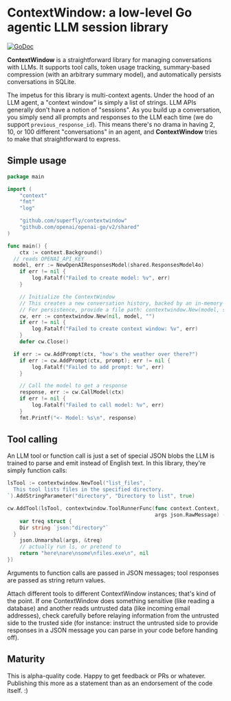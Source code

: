 # ContextWindow: a low-level Go agentic LLM session library

[![GoDoc](https://godoc.org/github.com/superfly/contextwindow?status.svg)](https://godoc.org/github.com/superfly/contextwindow)

**ContextWindow** is a straightforward library for managing conversations with LLMs. It supports tool calls, token usage tracking, summary-based compression (with an arbitrary summary model), and automatically persists conversations in SQLite.

The impetus for this library is multi-context agents. Under the hood of an LLM agent, a "context window"
is simply a list of strings. LLM APIs generally don't have a notion of "sessions". As you build up a conversation, you simply send all prompts and responses to the LLM each time (we do support `previous_response_id`). This means there's no drama in having 2, 10, or 100 different "conversations" in an agent, and **ContextWindow** tries to make that straightforward to express.

## Simple usage

```go
package main

import (
	"context"
	"fmt"
	"log"

	"github.com/superfly/contextwindow"
	"github.com/openai/openai-go/v2/shared"
)

func main() {
	ctx := context.Background()
  // reads OPENAI_API_KEY
  model, err := NewOpenAIResponsesModel(shared.ResponsesModel4o)
	if err != nil {
		log.Fatalf("Failed to create model: %v", err)
	}

	// Initialize the ContextWindow
	// This creates a new conversation history, backed by an in-memory SQLite DB.
	// For persistence, provide a file path: contextwindow.New(model, summarizerModel, "/path/to/your.db")
	cw, err := contextwindow.New(nil, model, "")
	if err != nil {
		log.Fatalf("Failed to create context window: %v", err)
	}
	defer cw.Close()

  if err := cw.AddPrompt(ctx, "how's the weather over there?")
	if err := cw.AddPrompt(ctx, prompt); err != nil {
		log.Fatalf("Failed to add prompt: %v", err)
	}

	// Call the model to get a response
	response, err := cw.CallModel(ctx)
	if err != nil {
		log.Fatalf("Failed to call model: %v", err)
	}
	fmt.Printf("<- Model: %s\n", response)
```

## Tool calling

An LLM tool or function call is just a set of special JSON blobs the LLM is trained to parse
and emit instead of English text. In this library, they're simply function calls:

```go
lsTool := contextwindow.NewTool("list_files", `
  This tool lists files in the specified directory.
`).AddStringParameter("directory", "Directory to list", true)

cw.AddTool(lsTool, contextwindow.ToolRunnerFunc(func context.Context,
                                                args json.RawMessage) (string, error) {
	var treq struct {
    Dir string `json:"directory"`
  }
	json.Unmarshal(args, &treq)
	// actually run ls, or pretend to
	return "here\nare\nsome\nfiles.exe\n", nil
})
```

Arguments to function calls are passed in JSON messages; tool responses are passed as
string return values.

Attach different tools to different ContextWindow instances; that's kind of the point. If
one ContextWindow does something sensitive (like reading a database) and another reads untrusted
data (like incoming email addresses), check carefully before relaying information from the untrusted
side to the trusted side (for instance: instruct the untrusted side to provide responses in a
JSON message you can parse in your code before handing off).

## Maturity

This is alpha-quality code. Happy to get feedback or PRs or whatever. Publishing this more
as a statement than as an endorsement of the code itself. :)
